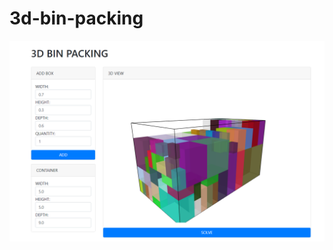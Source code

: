 # 3d-bin-packing
![screenshot](https://raw.githubusercontent.com/e1y4r/3d-bin-packing/master/3d%20bin%20packing.png)
